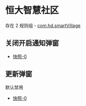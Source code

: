 # 恒大智慧社区

存在 2 规则组 - [com.hd.smartVillage](/src/apps/com.hd.smartVillage.ts)

## 关闭开启通知弹窗

- [快照-0](https://i.gkd.li/import/import/13223669)

## 更新弹窗

默认禁用

- [快照-0](https://i.gkd.li/import/import/13223642)
